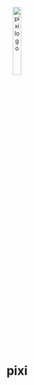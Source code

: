 <p align="center">
    <img src="https://raw.githubusercontent.com/pixi-systems/brand/master/src/logo/logo.png" width="20%" height="20%" alt="pixi logo">
</p>
<h1 align="center" style='border-bottom: none;'>pixi</h1>
